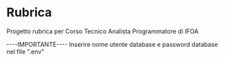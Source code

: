# Rubrica

Progetto rubrica per Corso Tecnico Analista Programmatore di IFOA

----IMPORTANTE----
Inserire nome utente database e password database nel file ".env"